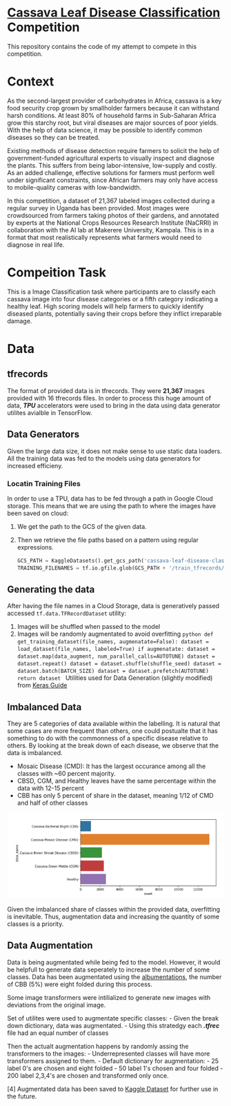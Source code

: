 # [Cassava Leaf Disease Classification](Cassava-Leaf-Disease-Classification) Competition

This repository contains the code of my attempt to compete in this competition.

# Context

As the second-largest provider of carbohydrates in Africa, cassava is a key food security crop grown by smallholder farmers because it can withstand harsh conditions. At least 80% of household farms in Sub-Saharan Africa grow this starchy root, but viral diseases are major sources of poor yields. With the help of data science, it may be possible to identify common diseases so they can be treated.

Existing methods of disease detection require farmers to solicit the help of government-funded agricultural experts to visually inspect and diagnose the plants. This suffers from being labor-intensive, low-supply and costly. As an added challenge, effective solutions for farmers must perform well under significant constraints, since African farmers may only have access to mobile-quality cameras with low-bandwidth.

In this competition, a dataset of 21,367 labeled images collected during a regular survey in Uganda has been provided. Most images were crowdsourced from farmers taking photos of their gardens, and annotated by experts at the National Crops Resources Research Institute (NaCRRI) in collaboration with the AI lab at Makerere University, Kampala. This is in a format that most realistically represents what farmers would need to diagnose in real life.

# Compeition Task

This is a Image Classification task where participants are to classify each cassava image into four disease categories or a fifth category indicating a healthy leaf. High scoring models will help farmers to quickly identify diseased plants, potentially saving their crops before they inflict irreparable damage.

# Data

## tfrecords

The format of provided data is in tfrecords. They were **21,367** images provided with 16 tfrecords files. In order to process this huge amount of data, **_TPU_** accelerators were used to bring in the data using data generator utilites avialble in TensorFlow.

## Data Generators

Given the large data size, it does not make sense to use static data loaders. All the training data was fed to the models using data generators for increased efficieny.

### Locatin Training Files

In order to use a TPU, data has to be fed through a path in Google Cloud storage. This means that we are using the path to where the images have been saved on cloud:

1. We get the path to the GCS of the given data.
2. Then we retrieve the file paths based on a pattern using regular expressions.

   ```python
   GCS_PATH = KaggleDatasets().get_gcs_path('cassava-leaf-disease-classification')
   TRAINING_FILENAMES = tf.io.gfile.glob(GCS_PATH + '/train_tfrecords/ld_train*.tfrec')
   ```

## Generating the data

After having the file names in a Cloud Storage, data is generatively passed accessed `tf.data.TFRecordDataset` utility:

1.  Images will be shuffled when passed to the model
2.  Images will be randomly augmentated to avoid overfitting
        ```python
        def get_training_dataset(file_names, augmenatate=False):
            dataset = load_dataset(file_names, labeled=True)
            if augmenatate:
                dataset = dataset.map(data_augment, num_parallel_calls=AUTOTUNE)
                dataset = dataset.repeat()
            dataset = dataset.shuffle(shuffle_seed)
            dataset = dataset.batch(BATCH_SIZE)
            dataset = dataset.prefetch(AUTOTUNE)
            return dataset
        ```
    Utilities used for Data Generation (slightly modified) from [Keras Guide](https://keras.io/examples/vision/xray_classification_with_tpus/)

## Imbalanced Data

They are 5 categories of data available within the labelling. It is natural that some cases are more frequent than others, one could postualte that it has something to do with the commonness of a specific disease relative to others. By looking at the break down of each disease, we observe that the data is imbalanced.

- Mosaic Disease (CMD): It has the largest occurance among all the classes with ~60 percent majority.
- CBSD, CGM, and Healthy leaves have the same percentage within the data with 12-15 percent
- CBB has only 5 percent of share in the dataset, meaning 1/12 of CMD and half of other classes

<p align="center">
    <img src="https://raw.githubusercontent.com/damoonsh/Cassava-Leaf-Disease-Classification/main/img/class-breakdown.png">
<p>

Given the imbalanced share of classes within the provided data, overfitting is inevitable. Thus, augmentation data and increasing the quantity of some classes is a priority.

## Data Augmentation

Data is being augmentated while being fed to the model. However, it would be helpfull to generate data seperately to increase the number of some classes. Data has been augmentated using the [albumentations](https://albumentations.ai/), the number of CBB (5%) were eight folded during this process.

Some image transformers were intilialized to generate new images with deviations from the original image.


Set of utilites were used to augmentate specific classes: - Given the break down dictionary, data was augmentated. - Using this stratedgy each **_.tfrec_** file had an equal number of classes

Then the actualt augmentation happens by randomly assing the transformers to the images: - Underrepresented classes will have more transformers assigned to them. - Default dictionary for augmentation: - 25 label 0's are chosen and eight folded - 50 label 1's chosen and four folded - 200 label 2,3,4's are chosen and transformed only once.

[4] Augmentated data has been saved to [Kaggle Dataset](https://www.kaggle.com/damoonshahhosseini/cassavaaug) for further use in the future.
